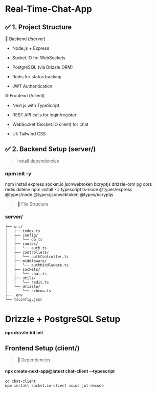 # Real-Time-Chat-App

## ✅ 1. Project Structure

🔧 Backend (/server)
* Node.js + Express

* Socket.IO for WebSockets

* PostgreSQL (via Drizzle ORM)

* Redis for status tracking

* JWT Authentication

🌐 Frontend (/client)
* Next.js with TypeScript

* REST API calls for login/register

* WebSocket (Socket.IO client) for chat

* UI: Tailwind CSS

## ✅ 2. Backend Setup (server/)
> Install dependencies
### npm init -y
npm install express socket.io jsonwebtoken bcryptjs drizzle-orm pg cors redis dotenv
npm install -D typescript ts-node @types/express @types/node @types/jsonwebtoken @types/bcryptjs

>🔹 File Structure
### server/
    ├── src/
    │   ├── index.ts
    │   ├── config/
    │   │   └── db.ts
    │   ├── routes/
    │   │   └── auth.ts
    │   ├── controllers/
    │   │   └── authController.ts
    │   ├── middleware/
    │   │   └── authMiddleware.ts
    │   ├── sockets/
    │   │   └── chat.ts
    │   ├── utils/
    │   │   └── redis.ts
    │   └── drizzle/
    │       └── schema.ts
    ├── .env
    └── tsconfig.json

# Drizzle + PostgreSQL Setup
#### npx drizzle-kit init

## Frontend Setup (client/)
>🔹 Dependencies
  #### npx create-next-app@latest chat-client --typescript
    cd chat-client
    npm install socket.io-client axios jwt-decode
